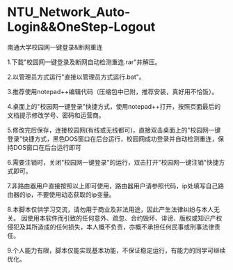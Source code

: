 # NTU_Network_Auto-Login&&OneStep-Logout
南通大学校园网一键登录&amp;断网重连

1.下载"校园网一键登录及断网自动检测重连.rar"并解压。

2.以管理员方式运行"直接以管理员方式运行.bat"。

3.推荐使用notepad++编辑代码（压缩包中已附，推荐安装，真好用不恰饭）。

4.桌面上的"校园网一键登录"快捷方式，使用notepad++打开，按照页面最后的文档提示修改学号、密码和运营商。

5.修改完后保存，连接校园网(有线或无线都可)，直接双击桌面上的"校园网一键登录"快捷方式，黑色DOS窗口在后台运行，校园网成功登录并自动检测重连，保持DOS窗口在后台运行即可

6.需要注销时，关闭"校园网一键登录"的运行，双击打开"校园网一键注销"快捷方式即可。

7.非路由器用户直接按照以上即可使用，路由器用户请参照代码，ip处填写自己路由器的ip，不要使用动态获取的ip变量。

8.本脚本仅供学习交流，请勿用于商业及非法用途，因此产生法律纠纷与本人无关。
  因使用本软件而引致的任何意外、疏忽、合约毁坏、诽谤、版权或知识产权侵犯及其所造成的任何损失，本人概不负责，亦概不承担任何民事或刑事法律责任。
  
9.个人能力有限，脚本仅能实现基本功能，不保证稳定运行，有能力的同学可继续优化。

